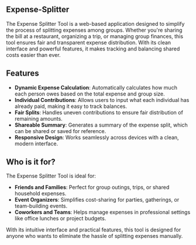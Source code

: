 ## Expense-Splitter

The Expense Splitter Tool is a web-based application designed to simplify the process of splitting expenses among groups. Whether you're sharing the bill at a restaurant, organizing a trip, or managing group finances, this tool ensures fair and transparent expense distribution. With its clean interface and powerful features, it makes tracking and balancing shared costs easier than ever.

## Features

- **Dynamic Expense Calculation**: Automatically calculates how much each person owes based on the total expense and group size.
- **Individual Contributions**: Allows users to input what each individual has already paid, making it easy to track balances.
- **Fair Splits**: Handles uneven contributions to ensure fair distribution of remaining amounts.
- **Shareable Summary**: Generates a summary of the expense split, which can be shared or saved for reference.
- **Responsive Design**: Works seamlessly across devices with a clean, modern interface.

## Who is it for?

The Expense Splitter Tool is ideal for:

- **Friends and Families**: Perfect for group outings, trips, or shared household expenses.
- **Event Organizers**: Simplifies cost-sharing for parties, gatherings, or team-building events.
- **Coworkers and Teams**: Helps manage expenses in professional settings like office lunches or project budgets.

With its intuitive interface and practical features, this tool is designed for anyone who wants to eliminate the hassle of splitting expenses manually.
